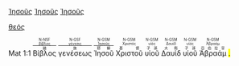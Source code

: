 <a href="https://bible.fhl.net/new/s.php?N=0&k=05547&m=" onClick="PuP=window.open('https://bible.fhl.net/new/s.php?N=0&k=05547&m=','PuP','width=600,height=600'); return false;">Ἰησοῦς</a>
<a href="" onClick="PuP=window.open('https://bible.fhl.net/new/s.php?N=0&k=05547&m=','PuP','width=600,height=600, height=6'); return false;">Ἰησοῦς</a>
<a href="" onClick="PuP=window.open('https://bible.fhl.net/new/s.php?N=0&k=05547&m=','PuP','width=600,height=600');">Ἰησοῦς</a>


<a href="https://bible.fhl.net/new/s.php?N=0&k=01078&m=" target="_blank">θεός</a>


Mat 1:1  <RUBY><ruby><ruby>Βίβλος<rt>譜</rt></ruby><rt><a href="https://bible.fhl.net/new/s.php?N=0&k=00976&m=" onClick="PuP=window.open('https://bible.fhl.net/new/s.php?N=0&k=00976&m=','PuP','width=600,height=600'); return false;">βίβλος</a></rt></ruby><rt>N-NSF</rt></RUBY>  <RUBY><ruby><ruby>γενέσεως<rt>族</rt></ruby><rt><a href="https://bible.fhl.net/new/s.php?N=0&k=01078&m=" onClick="PuP=window.open('https://bible.fhl.net/new/s.php?N=0&k=01078&m=','PuP','width=600,height=600'); return false;">γένεσις</a></rt></ruby><rt>N-GSF</rt></RUBY>  <RUBY><ruby><ruby>Ἰησοῦ<rt>耶穌</rt></ruby><rt><a href="https://bible.fhl.net/new/s.php?N=0&k=05547&m=" onClick="PuP=window.open('https://bible.fhl.net/new/s.php?N=0&k=05547&m=','PuP','width=600,height=600'); return false;">Ἰησοῦς</a></rt></ruby><rt>N-GSM</rt></RUBY>  <RUBY><ruby><ruby>Χριστοῦ<rt>基督</rt></ruby><rt>Χριστός</rt></ruby><rt>N-GSM</rt></RUBY>  <RUBY><ruby><ruby>υἱοῦ<rt>子孫</rt></ruby><rt>υἱός</rt></ruby><rt>N-GSM</rt></RUBY>  <RUBY><ruby><ruby>Δαυὶδ<rt>大衛</rt></ruby><rt>Δαυίδ</rt></ruby><rt>N-GSM</rt></RUBY>  <RUBY><ruby><ruby>υἱοῦ<rt>子孫</rt></ruby><rt>υἱός</rt></ruby><rt>N-GSM</rt></RUBY>  <RUBY><ruby><ruby>Ἀβραάμ<rt>亞伯拉罕</rt></ruby><rt>Ἀβραάμ</rt></ruby><rt>N-GSM</rt></RUBY> <mark class='punctuation'>.</mark> <mark class='paragraph'></mark> 
